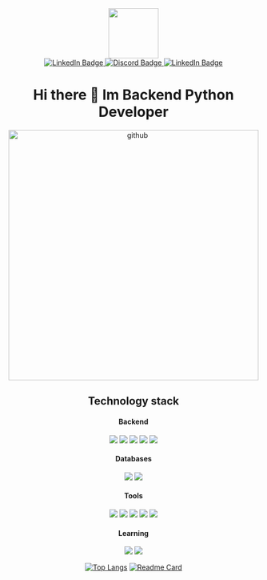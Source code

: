 <div id="header" align="center">
    <img src="https://media.giphy.com/media/IWiAPmq1HS9QZRu8PT/giphy-downsized-large.gif" width="100"/>
</div>
<div id="badges" align="center">
    <a href="https://t.me/futhep">
      <img src="https://img.shields.io/badge/telegram-blue?logo=telegram&logoColor=white&style=for-the-badge" alt="LinkedIn Badge"/>
    </a>
    <a href="https://discordapp.com/users/450385665830420500/">
      <img src="https://img.shields.io/badge/discord-magenta?logo=discord&logoColor=white&style=for-the-badge" alt="Discord Badge"/>
    </a>
    <a href="https://www.linkedin.com/in/mikhail-podbereznikov-0bb040225/">
      <img src="https://img.shields.io/badge/LinkedIn-blue?style=for-the-badge&logo=linkedin&logoColor=white" alt="LinkedIn Badge"/>
    </a>
</div>

<h1 align="center">Hi there 👋 Im Backend Python Developer</h1>
<div align="center">
    <div>
      <img src="https://i.postimg.cc/Pxps60rb/github.png" alt="github" width="500" height="500"/>
    </div>
    <div>
        <h2>Technology stack</h2>
        <h4> Backend </h4>
        <img src="https://img.shields.io/badge/python-blue?style=for-the-badge&logo=python&logoColor=white"/>
        <img src="https://img.shields.io/badge/django-green?style=for-the-badge&logo=django&logoColor=white"/>
        <img src="https://img.shields.io/badge/DRF-blue?style=for-the-badge&logo=django&logoColor=white"/>
        <img src="https://img.shields.io/badge/Celery-orange?style=for-the-badge&logo=Celery&logoColor=white"/>
        <img src="https://img.shields.io/badge/pytest-yellow?style=for-the-badge&logo=pytest&logoColor=white"/>
        <h4> Databases </h4>
        <img src="https://img.shields.io/badge/Redis-orange?style=for-the-badge&logo=Redis&logoColor=white"/>
        <img src="https://img.shields.io/badge/PostgreSQL-gray?style=for-the-badge&logo=PostgreSQL&logoColor=white"/>
        <h4> Tools </h4>
        <img src="https://img.shields.io/badge/Linux-gray?style=for-the-badge&logo=Linux&logoColor=white"/>
        <img src="https://img.shields.io/badge/docker-blue?style=for-the-badge&logo=docker&logoColor=white"/>
        <img src="https://img.shields.io/badge/postman-orange?style=for-the-badge&logo=postman&logoColor=white"/>
        <img src="https://img.shields.io/badge/github-grey?style=for-the-badge&logo=github&logoColor=white"/>
        <img src="https://img.shields.io/badge/gitlab-orange?style=for-the-badge&logo=gitlab&logoColor=white"/>
        <h4> Learning </h4>
        <img src="https://img.shields.io/badge/typescript-yellow?style=for-the-badge&logo=typescript&logoColor=white"/>
        <img src="https://img.shields.io/badge/react-green?style=for-the-badge&logo=react&logoColor=white"/>
    </div>

[![Top Langs](https://github-readme-stats.vercel.app/api/top-langs/?username=MikhailDmitrievDev&layout=compact&theme=vision-friendly-dark)](https://github.com/anuraghazra/github-readme-stats)
[![Readme Card](https://github-readme-stats.vercel.app/api/pin/?username=MikhailDmitrievDev)](https://github.com/anuraghazra/github-readme-stats)
</div>
